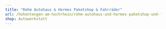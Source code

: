 ```yaml
---
title: "Rehm Autohaus & Hermes Paketshop & Fahrräder"
url: /hohentengen-am-hochrhein/rehm-autohaus-und-hermes-paketshop-und-fahrraeder/
shop: Autowerkstatt
---
```


